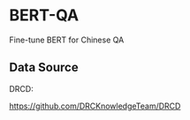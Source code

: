 # BERT-QA

Fine-tune BERT for Chinese QA

## Data Source
DRCD:

https://github.com/DRCKnowledgeTeam/DRCD
